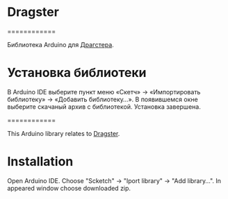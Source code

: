 # Dragster
============

Библиотека Arduino для [Драгстера](http://amperka.ru/product/dragster).

Установка библиотеки
====================

В Arduino IDE выберите пункт меню «Скетч» → «Импортировать библиотеку» →
«Добавить библиотеку…». В появившемся окне выберите скачаный архив с
библиотекой. Установка завершена.

============

This Arduino library relates to [Dragster](http://amperka.com/product/dragster).

Installation
====================

Open Arduino IDE. Choose "Scketch" → "Iport library" → "Add library…".
In appeared window choose downloaded zip.